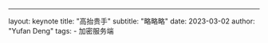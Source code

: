 ---
layout:     keynote
title:      "高抬贵手"
subtitle:   "略略略"
date:       2023-03-02
author:     "Yufan Deng"
tags:
    - 加密服务端
